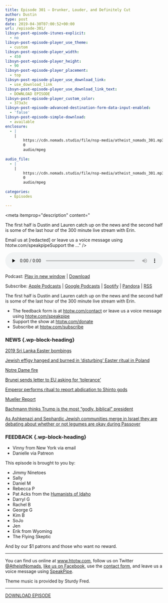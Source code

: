 ```yaml
---
title: Episode 301 – Drunker, Louder, and Definitely Cut
author: Dustin
type: post
date: 2019-04-30T07:00:52+00:00
url: /episode-301/
libsyn-post-episode-itunes-explicit:
  - no
libsyn-post-episode-player_use_theme:
  - custom
libsyn-post-episode-player_width:
  - 450
libsyn-post-episode-player_height:
  - 90
libsyn-post-episode-player_placement:
  - top
libsyn-post-episode-player_use_download_link:
  - use_download_link
libsyn-post-episode-player_use_download_link_text:
  - DOWNLOAD EPISODE
libsyn-post-episode-player_custom_color:
  - 373a3c
libsyn-post-episode-advanced-destination-form-data-input-enabled:
  - 'false'
libsyn-post-episode-simple-download:
  - available
enclosure:
  - |
    |
        https://cdn.nomads.studio/file/nsp-media/atheist_nomads_301.mp3
        0
        audio/mpeg
        
audio_file:
  - |
    |
        https://cdn.nomads.studio/file/nsp-media/atheist_nomads_301.mp3
        0
        audio/mpeg
        
categories:
  - Episodes

---
```

<div itemscope itemtype="http://schema.org/AudioObject">
  <meta itemprop="name" content="Episode 301 &#8211; Drunker, Louder, and Definitely Cut" />
  
  <meta itemprop="uploadDate" content="2019-04-30T01:00:52-06:00" />
  
  <meta itemprop="encodingFormat" content="audio/mpeg" />
  
  <meta itemprop="description" content="




The first half is Dustin and Lauren catch up on the news and the second half is some of the last hour of the 300 minute live stream with Erin.







Email us at [redacted] or leave us a voice message using htotw.com/speakpipeSupport the ..." />
  
  <meta itemprop="contentUrl" content="https://dts.podtrac.com/redirect.mp3/cdn.nomads.studio/file/nsp-media/atheist_nomads_301.mp3" />
  
  <div class="powerpress_player" id="powerpress_player_8564">
    <audio class="wp-audio-shortcode" id="audio-3466-308" preload="none" style="width: 100%;" controls="controls"><source type="audio/mpeg" src="https://dts.podtrac.com/redirect.mp3/cdn.nomads.studio/file/nsp-media/atheist_nomads_301.mp3?_=308" /><a href="https://dts.podtrac.com/redirect.mp3/cdn.nomads.studio/file/nsp-media/atheist_nomads_301.mp3">https://dts.podtrac.com/redirect.mp3/cdn.nomads.studio/file/nsp-media/atheist_nomads_301.mp3</a></audio>
  </div>
</div>

<p class="powerpress_links powerpress_links_mp3">
  Podcast: <a href="https://dts.podtrac.com/redirect.mp3/cdn.nomads.studio/file/nsp-media/atheist_nomads_301.mp3" class="powerpress_link_pinw" target="_blank" title="Play in new window" onclick="return powerpress_pinw('https://htotw.com/?powerpress_pinw=3466-podcast');" rel="nofollow">Play in new window</a> | <a href="https://dts.podtrac.com/redirect.mp3/cdn.nomads.studio/file/nsp-media/atheist_nomads_301.mp3" class="powerpress_link_d" title="Download" rel="nofollow" download="atheist_nomads_301.mp3">Download</a>
</p>

<p class="powerpress_links powerpress_subscribe_links">
  Subscribe: <a href="https://podcasts.apple.com/us/podcast/humanists-take-on-the-world/id530050098?mt=2&ls=1" class="powerpress_link_subscribe powerpress_link_subscribe_itunes" target="_blank" title="Subscribe on Apple Podcasts" rel="nofollow">Apple Podcasts</a> | <a href="https://www.google.com/podcasts?feed=aHR0cDovL2F0aGVpc3Rub21hZHMubGlic3luLmNvbS9yc3M%3D" class="powerpress_link_subscribe powerpress_link_subscribe_googleplay" target="_blank" title="Subscribe on Google Podcasts" rel="nofollow">Google Podcasts</a> | <a href="https://open.spotify.com/show/3LzK2xZGike6Tc1GEMtMbr?si=LieN9SNuTpq96smuaUsH8A" class="powerpress_link_subscribe powerpress_link_subscribe_spotify" target="_blank" title="Subscribe on Spotify" rel="nofollow">Spotify</a> | <a href="https://www.pandora.com/podcast/atheist-nomads/PC:10122?corr=62071012&part=ug" class="powerpress_link_subscribe powerpress_link_subscribe_pandora" target="_blank" title="Subscribe on Pandora" rel="nofollow">Pandora</a> | <a href="https://htotw.com/feed/podcast/" class="powerpress_link_subscribe powerpress_link_subscribe_rss" target="_blank" title="Subscribe via RSS" rel="nofollow">RSS</a>
</p>

The first half is Dustin and Lauren catch up on the news and the second half is some of the last hour of the 300 minute live stream with Erin.

<!--more-->

  * The feedback form is at [htotw.com/contact](https://htotw.com/contact) or leave us a voice message using <a href="https://htotw.com/speakpipe" target="_blank" rel="noopener noreferrer">htotw.com/speakpipe</a>
  * Support the show at <a href="https://htotw.com/donate" target="_blank" rel="noopener noreferrer">htotw.com/donate</a>
  * Subscribe at <a href="https://htotw.com/subscribe" target="_blank" rel="noopener noreferrer">htotw.com/subscribe</a>

### NEWS {.wp-block-heading}

[2019 Sri Lanka Easter bombings][1]

[Jewish effigy hanged and burned in ‘disturbing’ Easter ritual in Poland][2]

[Notre Dame fire][3]

[Brunei sends letter to EU asking for ‘tolerance’][4]

[Emperor performs ritual to report abdication to Shinto gods][5]

[Mueller Report][6]

[Bachmann thinks Trump is the most “godly, biblical” president][7]

[As Ashkenazi and Sephardic Jewish communities merge in Israel they are debating about whether or not legumes are okay during Passover][8]

### FEEDBACK {.wp-block-heading}

  * Vinny from New York via email
  * Danielle via Patreon

This episode is brought to you by:

  * Jimmy Ninetoes
  * Sally
  * Daniel M
  * Rebecca P
  * Pat Acks from the <a href="https://www.humanistsofidaho.org" target="_blank" rel="noopener noreferrer">Humanists of Idaho</a>
  * Darryl G
  * Rachel B
  * George G
  * Kim B
  * SoJo
  * Jen
  * Erik from Wyoming
  * The Flying Skeptic

And by our $1 patrons and those who want no reward.

<hr class="wp-block-separator" />

You can find us online at <a href="https://www.htotw.com/" target="_blank" rel="noopener noreferrer">www.htotw.com</a>, follow us on Twitter <a href="https://twitter.com/AtheistNomads" target="_blank" rel="noopener noreferrer">@AtheistNomads</a>, <a href="https://htotw.com/facebook" target="_blank" rel="noopener noreferrer">like us on Facebook</a>, use the [contact form](https://htotw.com/contact), and leave us a voice message using <a href="https://htotw.com/speakpipe" target="_blank" rel="noopener noreferrer">SpeakPipe</a>.

Theme music is provided by Sturdy Fred.

<hr class="wp-block-separator" />

[DOWNLOAD EPISODE][9]

 [1]: https://en.wikipedia.org/wiki/2019_Sri_Lanka_Easter_bombings
 [2]: https://www.independent.co.uk/news/world/europe/jewish-poland-effigy-easter-ritual-burned-judas-a8880801.html
 [3]: https://www.cnbc.com/2019/04/15/paris-notre-dame-cathedral-on-fire-reuters.html
 [4]: https://dailycaller.com/2019/04/23/brunei-letter-european-union-sharia-law-homosexual-stonings/
 [5]: https://religionnews.com/2019/04/18/emperor-performs-ritual-to-report-abdication-to-shinto-gods/
 [6]: https://openargs.com/oa271-dis-barred-the-mueller-report/
 [7]: https://friendlyatheist.patheos.com/2019/04/15/michele-bachmann-trump-is-the-most-godly-biblical-president-weve-ever-seen/
 [8]: https://religionnews.com/2019/04/18/kitniyot-or-not-as-jewish-traditions-merge-in-israel-a-passover-debate-emerges/
 [9]: https://dts.podtrac.com/redirect.mp3/cdn.nomads.studio/file/nsp-media/atheist_nomads_301.mp3